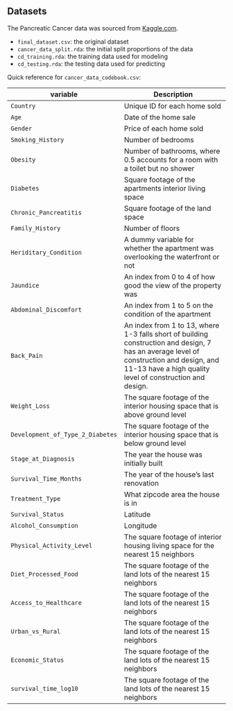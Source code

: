 ## Datasets

The Pancreatic Cancer data was sourced from [Kaggle.com](https://www.kaggle.com/datasets/ankushpanday1/pancreatic-cancer-prediction-dataset/data).

- `final_dataset.csv`: the original dataset
- `cancer_data_split.rda`: the initial split proportions of the data
- `cd_training.rda`: the training data used for modeling
- `cd_testing.rda`: the testing data used for predicting

Quick reference for `cancer_data_codebook.csv`:

| variable      | Description                                            |
|---------------|--------------------------------------------------------|
|`Country`           |Unique ID for each home sold                            |
|`Age`| Date of the home sale|
|`Gender`| Price of each home sold|
|`Smoking_History`| Number of bedrooms|
|`Obesity`| Number of bathrooms, where 0.5 accounts for a room with a toilet but no shower|
|`Diabetes`| Square footage of the apartments interior living space|
|`Chronic_Pancreatitis`| Square footage of the land space|
|`Family_History`| Number of floors|
|`Heriditary_Condition`| A dummy variable for whether the apartment was overlooking the waterfront or not|
|`Jaundice`| An index from 0 to 4 of how good the view of the property was|
|`Abdominal_Discomfort`| An index from 1 to 5 on the condition of the apartment|
|`Back_Pain`| An index from 1 to 13, where 1-3 falls short of building construction and design, 7 has an average level of construction and design, and 11-13 have a high quality level of construction and design.|
|`Weight_Loss`| The square footage of the interior housing space that is above ground level|
|`Development_of_Type_2_Diabetes`| The square footage of the interior housing space that is below ground level|
|`Stage_at_Diagnosis`| The year the house was initially built|
|`Survival_Time_Months`| The year of the house’s last renovation|
|`Treatment_Type`| What zipcode area the house is in|
|`Survival_Status`| Latitude|
|`Alcohol_Consumption`| Longitude|
|`Physical_Activity_Level`| The square footage of interior housing living space for the nearest 15 neighbors|
|`Diet_Processed_Food`| The square footage of the land lots of the nearest 15 neighbors|
|`Access_to_Healthcare`| The square footage of the land lots of the nearest 15 neighbors|
|`Urban_vs_Rural`| The square footage of the land lots of the nearest 15 neighbors|
|`Economic_Status`| The square footage of the land lots of the nearest 15 neighbors|
|`survival_time_log10`| The square footage of the land lots of the nearest 15 neighbors|


